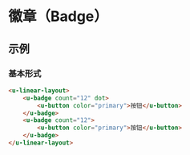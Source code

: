 # 徽章（Badge）

## 示例
### 基本形式

``` html
<u-linear-layout>
    <u-badge count="12" dot>
        <u-button color="primary">按钮</u-button>
    </u-badge>
    <u-badge count="12">
        <u-button color="primary">按钮</u-button>
    </u-badge>
</u-linear-layout>
```
